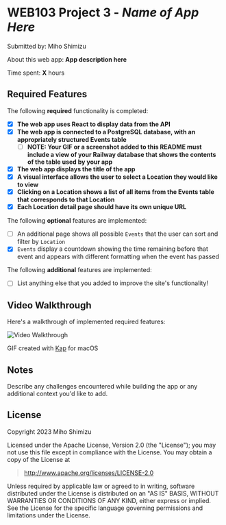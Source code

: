 # WEB103 Project 3 - *Name of App Here*

Submitted by: Miho Shimizu

About this web app: **App description here**

Time spent: **X** hours

## Required Features

The following **required** functionality is completed:

<!-- Make sure to check off completed functionality below -->

- [X] **The web app uses React to display data from the API**
- [X] **The web app is connected to a PostgreSQL database, with an appropriately structured Events table**
  - [ ] **NOTE: Your GIF or a screenshot added to this README must include a view of your Railway database that shows the contents of the table used by your app**
- [X] **The web app displays the title of the app**
- [X] **A visual interface allows the user to select a Location they would like to view**
- [X] **Clicking on a Location shows a list of all items from the Events table that corresponds to that Location**
- [X] **Each Location detail page should have its own unique URL**

The following **optional** features are implemented:

- [ ] An additional page shows all possible `Events` that the user can sort and filter by `Location`
- [X] `Events` display a countdown showing the time remaining before that event and appears with different formatting when the event has passed

The following **additional** features are implemented:

- [ ] List anything else that you added to improve the site's functionality!

## Video Walkthrough

Here's a walkthrough of implemented required features:

<img src='http://i.imgur.com/link/to/your/gif/file.gif' title='Video Walkthrough' width='' alt='Video Walkthrough' />

<!-- Replace this with whatever GIF tool you used! -->
GIF created with [Kap](https://getkap.co/) for macOS
<!-- Recommended tools:
[Kap](https://getkap.co/) for macOS
[ScreenToGif](https://www.screentogif.com/) for Windows
[peek](https://github.com/phw/peek) for Linux. -->

## Notes

Describe any challenges encountered while building the app or any additional context you'd like to add.

## License

Copyright 2023 Miho Shimizu

Licensed under the Apache License, Version 2.0 (the "License"); you may not use this file except in compliance with the License. You may obtain a copy of the License at

> http://www.apache.org/licenses/LICENSE-2.0

Unless required by applicable law or agreed to in writing, software distributed under the License is distributed on an "AS IS" BASIS, WITHOUT WARRANTIES OR CONDITIONS OF ANY KIND, either express or implied. See the License for the specific language governing permissions and limitations under the License.